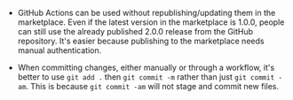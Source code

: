- GitHub Actions can be used without republishing/updating them in the marketplace. Even if the latest version in the marketplace is 1.0.0, people can still use the already published 2.0.0 release from the GitHub repository. It's easier because publishing to the marketplace needs manual authentication.

- When committing changes, either manually or through a workflow, it's better to use `git add .` then `git commit -m` rather than just `git commit -am`. This is because `git commit -am` will not stage and commit new files.